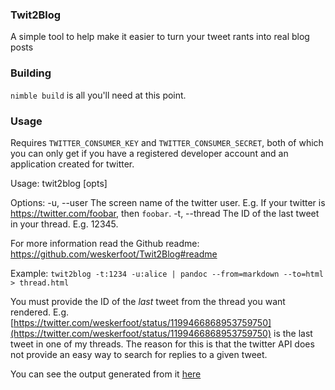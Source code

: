 ### Twit2Blog

A simple tool to help make it easier to turn your tweet rants into real blog posts

### Building
`nimble build` is all you'll need at this point.

### Usage
Requires `TWITTER_CONSUMER_KEY` and `TWITTER_CONSUMER_SECRET`, both of which you can only get if you have a registered developer account and an application created for twitter.

  Usage: twit2blog [opts]

  Options:
    -u, --user   The screen name of the twitter user. E.g. If your twitter is https://twitter.com/foobar, then `foobar`.
    -t, --thread The ID of the last tweet in your thread. E.g. 12345.

  For more information read the Github readme:
    https://github.com/weskerfoot/Twit2Blog#readme

Example: `twit2blog -t:1234 -u:alice | pandoc --from=markdown --to=html > thread.html`

You must provide the ID of the *last* tweet from the thread you want rendered. E.g. [https://twitter.com/weskerfoot/status/1199466868953759750](https://twitter.com/weskerfoot/status/1199466868953759750) is the last tweet in one of my threads. The reason for this is that the twitter API does not provide an easy way to search for replies to a given tweet.

You can see the output generated from it [here](https://wesk.tech/tweet_example.html)
